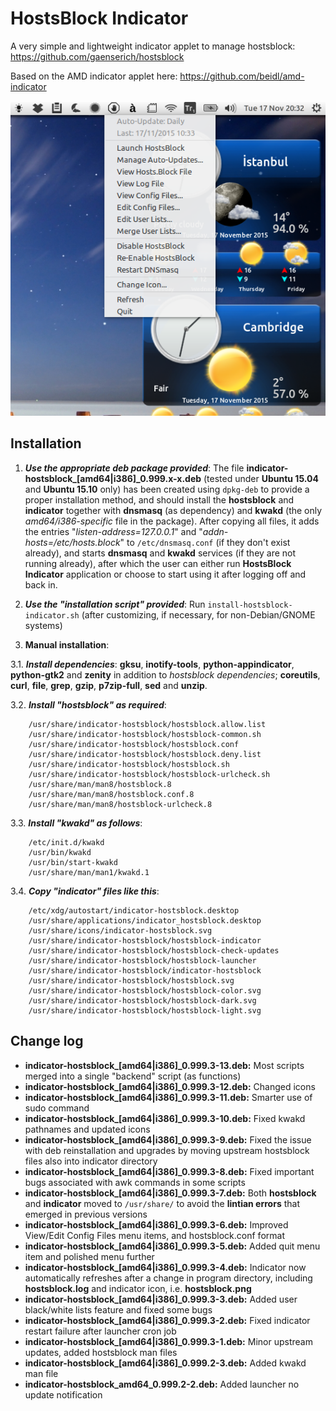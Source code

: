 HostsBlock Indicator
=====================

A very simple and lightweight indicator applet to manage hostsblock: https://github.com/gaenserich/hostsblock

Based on the AMD indicator applet here: https://github.com/beidl/amd-indicator

![screenshot](indicator-hostsblock-screenshot.png)

Installation
----------------------

1. ***Use the appropriate deb package provided***: The file **indicator-hostsblock_[amd64|i386]_0.999.x-x.deb** (tested under **Ubuntu 15.04** and **Ubuntu 15.10** only) has been created using `dpkg-deb` to provide a proper installation method, and should install the **hostsblock** and **indicator** together with **dnsmasq** (as dependency) and **kwakd** (the only *amd64/i386-specific* file in the package). After copying all files, it adds the entries "*listen-address=127.0.0.1*" and "*addn-hosts=/etc/hosts.block*" to `/etc/dnsmasq.conf` (if they don't exist already), and starts **dnsmasq** and **kwakd** services (if they are not running already), after which the user can either run **HostsBlock Indicator** application or choose to start using it after logging off and back in.

2. ***Use the "installation script" provided***: Run `install-hostsblock-indicator.sh` (after customizing, if necessary, for non-Debian/GNOME systems)

3. **Manual installation**:

3.1. ***Install dependencies***: **gksu**, **inotify-tools**, **python-appindicator**, **python-gtk2** and **zenity** in addition to *hostsblock dependencies*; **coreutils**, **curl**, **file**, **grep**, **gzip**, **p7zip-full**, **sed** and **unzip**.

3.2. ***Install "hostsblock" as required***:
```
	/usr/share/indicator-hostsblock/hostsblock.allow.list
	/usr/share/indicator-hostsblock/hostsblock-common.sh
	/usr/share/indicator-hostsblock/hostsblock.conf
	/usr/share/indicator-hostsblock/hostsblock.deny.list
	/usr/share/indicator-hostsblock/hostsblock.sh
	/usr/share/indicator-hostsblock/hostsblock-urlcheck.sh
	/usr/share/man/man8/hostsblock.8
	/usr/share/man/man8/hostsblock.conf.8
	/usr/share/man/man8/hostsblock-urlcheck.8
```
3.3. ***Install "kwakd" as follows***:
```
	/etc/init.d/kwakd
	/usr/bin/kwakd
	/usr/bin/start-kwakd
	/usr/share/man/man1/kwakd.1
```
3.4. ***Copy "indicator" files like this***:
```
	/etc/xdg/autostart/indicator-hostsblock.desktop
	/usr/share/applications/indicator_hostsblock.desktop
	/usr/share/icons/indicator-hostsblock.svg
	/usr/share/indicator-hostsblock/hostsblock-indicator
	/usr/share/indicator-hostsblock/hostsblock-check-updates
	/usr/share/indicator-hostsblock/hostsblock-launcher
	/usr/share/indicator-hostsblock/indicator-hostsblock
	/usr/share/indicator-hostsblock/hostsblock.svg
	/usr/share/indicator-hostsblock/hostsblock-color.svg
	/usr/share/indicator-hostsblock/hostsblock-dark.svg
	/usr/share/indicator-hostsblock/hostsblock-light.svg
```

Change log
----------------------

- **indicator-hostsblock_[amd64|i386]_0.999.3-13.deb:** Most scripts merged into a single "backend" script (as functions)
- **indicator-hostsblock_[amd64|i386]_0.999.3-12.deb:** Changed icons
- **indicator-hostsblock_[amd64|i386]_0.999.3-11.deb:** Smarter use of sudo command
- **indicator-hostsblock_[amd64|i386]_0.999.3-10.deb:** Fixed kwakd pathnames and updated icons
- **indicator-hostsblock_[amd64|i386]_0.999.3-9.deb:** Fixed the issue with deb reinstallation and upgrades by moving upstream hostsblock files also into indicator directory
- **indicator-hostsblock_[amd64|i386]_0.999.3-8.deb:** Fixed important bugs associated with awk commands in some scripts
- **indicator-hostsblock_[amd64|i386]_0.999.3-7.deb:** Both **hostsblock** and **indicator** moved to `/usr/share/` to avoid the **lintian errors** that emerged in previous versions
- **indicator-hostsblock_[amd64|i386]_0.999.3-6.deb:** Improved View/Edit Config Files menu items, and hostsblock.conf format
- **indicator-hostsblock_[amd64|i386]_0.999.3-5.deb:** Added quit menu item and polished menu further
- **indicator-hostsblock_[amd64|i386]_0.999.3-4.deb:** Indicator now automatically refreshes after a change in program directory, including **hostsblock.log** and indicator icon, i.e. **hostsblock.png**
- **indicator-hostsblock_[amd64|i386]_0.999.3-3.deb:** Added user black/white lists feature and fixed some bugs
- **indicator-hostsblock_[amd64|i386]_0.999.3-2.deb:** Fixed indicator restart failure after launcher cron job
- **indicator-hostsblock_[amd64|i386]_0.999.3-1.deb:** Minor upstream updates, added hostsblock man files
- **indicator-hostsblock_[amd64|i386]_0.999.2-3.deb:** Added kwakd man file
- **indicator-hostsblock_amd64_0.999.2-2.deb:** Added launcher no update notification
